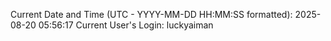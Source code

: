 Current Date and Time (UTC - YYYY-MM-DD HH:MM:SS formatted): 2025-08-20 05:56:17
Current User's Login: luckyaiman
